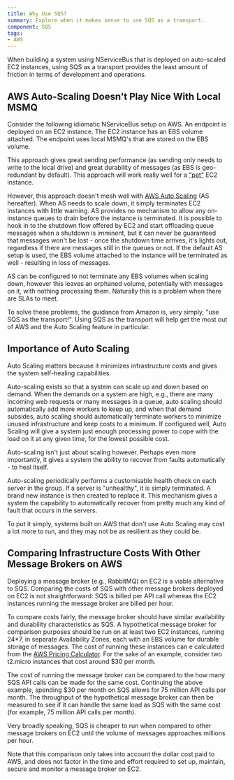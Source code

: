 ```yaml
---
title: Why Use SQS?
summary: Explore when it makes sense to use SQS as a transport.
component: SQS
tags:
- AWS
---
```


When building a system using NServiceBus that is deployed on auto-scaled EC2 instances, using SQS as a transport provides the least amount of friction in terms of development and operations.


## AWS Auto-Scaling Doesn't Play Nice With Local MSMQ

Consider the following idiomatic NServiceBus setup on AWS. An endpoint is deployed on an EC2 instance. The EC2 instance has an EBS volume attached. The endpoint uses local MSMQ's that are stored on the EBS volume.

This approach gives great sending performance (as sending only needs to write to the local drive) and great durability of messages (as EBS is geo-redundant by default). This approach will work really well for a ["pet"](http://www.lauradhamilton.com/servers-pets-versus-cattle) EC2 instance.

However, this approach doesn't mesh well with [AWS Auto Scaling](http://aws.amazon.com/autoscaling/) (AS hereafter). When AS needs to scale down, it simply terminates EC2 instances with little warning. AS provides no mechanism to allow any on-instance queues to drain before the instance is terminated. It is possible to hook in to the shutdown flow offered by EC2 and start offloading queue messages when a shutdown is imminent, but it can never be guaranteed that messages won't be lost - once the shutdown time arrives, it's lights out, regardless if there are messages still in the queues or not.  If the default AS setup is used, the EBS volume attached to the instance will be terminated as well - resulting in loss of messages.

AS can be configured to not terminate any EBS volumes when scaling down, however this leaves an orphaned volume, potentially with messages on it, with nothing processing them. Naturally this is a problem when there are SLAs to meet.

To solve these problems, the guidance from Amazon is, very simply, "use SQS as the transport!". Using SQS as the transport will help get the most out of AWS and the Auto Scaling feature in particular.


## Importance of Auto Scaling

Auto Scaling matters because it minimizes infrastructure costs and gives the system self-healing capabilities.

Auto-scaling exists so that a system can scale up and down based on demand. When the demands on a system are high, e.g., there are many incoming web requests or many messages in a queue, auto scaling should automatically add more workers to keep up, and when that demand subsides, auto scaling should automatically terminate workers to minimize unused infrastructure and keep costs to a minimum. If configured well, Auto Scaling will give a system just enough processing power to cope with the load on it at any given time, for the lowest possible cost.

Auto-scaling isn't just about scaling however. Perhaps even more importantly, it gives a system the ability to recover from faults automatically - to heal itself.

Auto-scaling periodically performs a customisable health check on each server in the group. If a server is "unhealthy", it is simply terminated. A brand new instance is then created to replace it. This mechanism gives a system the capability to automatically recover from pretty much any kind of fault that occurs in the servers.

To put it simply, systems built on AWS that don't use Auto Scaling may cost a lot more to run, and they may not be as resilient as they could be.


## Comparing Infrastructure Costs With Other Message Brokers on AWS

Deploying a message broker (e.g., RabbitMQ) on EC2 is a viable alternative to SQS. Comparing the costs of SQS with other message brokers deployed on EC2 is not straightforward: SQS is billed per API call whereas the EC2 instances running the message broker are billed per hour.

To compare costs fairly, the message broker should have similar availability and durability characteristics as SQS. A hypothetical message broker for comparison purposes should be run on at least two EC2 instances, running 24*7, in separate Availability Zones, each with an EBS volume for durable storage of messages. The cost of running these instances can e calculated from the [AWS Pricing Calculator](https://calculator.s3.amazonaws.com/). For the sake of an example, consider two t2.micro instances that cost around $30 per month.

The cost of running the message broker can be compared to the how many SQS API calls can be made for the same cost. Continuing the above example, spending $30 per month on SQS allows for 75 million API calls per month. The throughput of the hypothetical message broker can then be measured to see if it can handle the same load as SQS with the same cost (for example, 75 million API calls per month).

Very broadly speaking, SQS is cheaper to run when compared to other message brokers on EC2 until the volume of messages approaches millions per hour.

Note that this comparison only takes into account the dollar cost paid to AWS, and does not factor in the time and effort required to set up, maintain, secure and monitor a message broker on EC2.